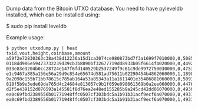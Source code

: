 Dump data from the Bitcoin UTXO database. You need to have pyleveldb installed,
which can be installed using: 

$ sudo pip install leveldb


Example usage:
```
$ python utxodump.py | head
txid,vout,height,coinbase,amount
a59f2e72830363c38a438d12236a15d1ca3074ce980873bd7f3a1699f7010000,0,508519,0,325380
0118dd986e59473732239d39cb3b8890bf32677719dd8933b05f6614f4020000,0,449294,0,132000
033e83e3204b0cc28724e147f6fd140529b2537249f9c61c9de9972750030000,0,475387,0,65279
e1c9467a885a156e56a29d9c854e65674d581ad75611b02290454b4862060000,1,189808,0,9466355
9a2098c155b71bb78615c785ab164a53a85343a11a1611401e35486881060000,0,509319,0,6349
818f5b9e3ede69da765d4c24684e813057c9b1f059e098661369b0a2ee060000,0,447612,0,300000
d2f5e439152d076593a145581f8d76ea2e48ed155285b9a245cd42dd06070000,0,493016,0,100000
ea0c69fbd2389556b01771948ffc0507cf303bdc5a1b91b31acf9ecf6a070000,0,493136,0,11000
ea0c69fbd2389556b01771948ffc0507cf303bdc5a1b91b31acf9ecf6a070000,1,493136,0,27668
```
